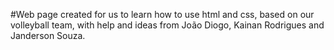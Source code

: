#Web page created for us to learn how to use html and css, based on our volleyball team, with help and ideas from João Diogo, Kainan Rodrigues and Janderson Souza.
